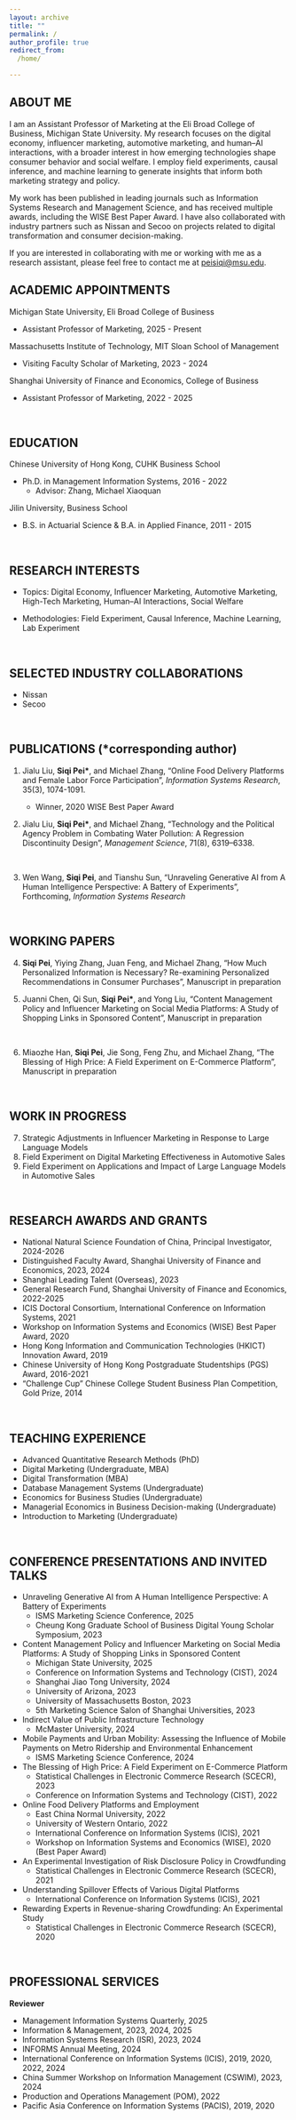 ```yaml
---
layout: archive
title: ""
permalink: /
author_profile: true
redirect_from:
  /home/

---
```


## <left> ABOUT ME </left>

I am an Assistant Professor of Marketing at the Eli Broad College of Business, Michigan State University.
My research focuses on the digital economy, influencer marketing, automotive marketing, and human–AI interactions, with a broader interest in how emerging technologies shape consumer behavior and social welfare.
I employ field experiments, causal inference, and machine learning to generate insights that inform both marketing strategy and policy.

My work has been published in leading journals such as Information Systems Research and Management Science, and has received multiple awards, including the WISE Best Paper Award. 
I have also collaborated with industry partners such as Nissan and Secoo on projects related to digital transformation and consumer decision-making.

If you are interested in collaborating with me or working with me as a research assistant, please feel free to contact me at [peisiqi@msu.edu](...).
<br>

## <left> ACADEMIC APPOINTMENTS </left>

Michigan State University, Eli Broad College of Business
* Assistant Professor of Marketing, 2025 - Present

Massachusetts Institute of Technology, MIT Sloan School of Management
* Visiting Faculty Scholar of Marketing, 2023 - 2024

Shanghai University of Finance and Economics, College of Business
* Assistant Professor of Marketing, 2022 - 2025
<br>


## <left> EDUCATION </left>

Chinese University of Hong Kong, CUHK Business School
* Ph.D. in Management Information Systems, 2016 - 2022
  * Advisor: Zhang, Michael Xiaoquan

Jilin University, Business School
* B.S. in Actuarial Science & B.A. in Applied Finance, 2011 - 2015
<br>

## <left> RESEARCH INTERESTS </left>
- Topics: Digital Economy, Influencer Marketing, Automotive Marketing, High-Tech Marketing, Human–AI Interactions, Social Welfare

- Methodologies: Field Experiment, Causal Inference, Machine Learning, Lab Experiment
<br>

## <left> SELECTED INDUSTRY COLLABORATIONS </left>
- Nissan
- Secoo
<br>

## <left> PUBLICATIONS (*corresponding author) </left>

1. Jialu Liu, <b>Siqi Pei\*</b>, and Michael Zhang, “Online Food Delivery Platforms and Female Labor Force Participation”, *Information Systems Research*, 35(3), 1074-1091.
    - Winner, 2020 WISE Best Paper Award    

2. Jialu Liu, <b>Siqi Pei\*</b>, and Michael Zhang, “Technology and the Political Agency Problem in Combating Water Pollution: A Regression Discontinuity Design”, *Management Science*, 71(8), 6319–6338.
<br> 

3. Wen Wang, <b>Siqi Pei</b>, and Tianshu Sun, “Unraveling Generative AI from A Human Intelligence Perspective: A Battery of Experiments”, Forthcoming, *Information Systems Research*
<br>

## <left> WORKING PAPERS <left>
4. <b>Siqi Pei</b>, Yiying Zhang, Juan Feng, and Michael Zhang, “How Much Personalized Information is Necessary? Re-examining Personalized Recommendations in Consumer Purchases”, Manuscript in preparation <br>

5. Juanni Chen, Qi Sun, <b>Siqi Pei*</b>, and Yong Liu, “Content Management Policy and Influencer Marketing on Social Media Platforms: A Study of Shopping Links in Sponsored Content”, Manuscript in preparation
<br>

6. Miaozhe Han, <b>Siqi Pei</b>, Jie Song, Feng Zhu, and Michael Zhang,  “The Blessing of High Price: A Field Experiment on E-Commerce Platform”, Manuscript in preparation <br>
<br>  


## <left> WORK IN PROGRESS </left>

7. Strategic Adjustments in Influencer Marketing in Response to Large Language Models <br>   
8. Field Experiment on Digital Marketing Effectiveness in Automotive Sales <br>  
9. Field Experiment on Applications and Impact of Large Language Models in Automotive Sales
<br>  

## <left> RESEARCH AWARDS AND GRANTS </left>
- National Natural Science Foundation of China, Principal Investigator, 2024-2026
- Distinguished Faculty Award, Shanghai University of Finance and Economics, 2023, 2024
- Shanghai Leading Talent (Overseas), 2023
- General Research Fund, Shanghai University of Finance and Economics, 2022-2025
- ICIS Doctoral Consortium, International Conference on Information Systems, 2021
- Workshop on Information Systems and Economics (WISE) Best Paper Award, 2020
- Hong Kong Information and Communication Technologies (HKICT) Innovation Award, 2019
- Chinese University of Hong Kong Postgraduate Studentships (PGS) Award, 2016-2021
- “Challenge Cup” Chinese College Student Business Plan Competition, Gold Prize, 2014
<br> 

## <left> TEACHING EXPERIENCE </left>
- Advanced Quantitative Research Methods (PhD)
- Digital Marketing (Undergraduate, MBA)
- Digital Transformation (MBA)
- Database Management Systems (Undergraduate)
- Economics for Business Studies (Undergraduate)
- Managerial Economics in Business Decision-making (Undergraduate)
- Introduction to Marketing (Undergraduate)
<br> 

## <left> CONFERENCE PRESENTATIONS AND INVITED TALKS  </left>
- Unraveling Generative AI from A Human Intelligence Perspective: A Battery of Experiments
  - ISMS Marketing Science Conference, 2025 
  - Cheung Kong Graduate School of Business Digital Young Scholar Symposium, 2023
- Content Management Policy and Influencer Marketing on Social Media Platforms: A Study of Shopping Links in Sponsored Content
  - Michigan State University, 2025
  - Conference on Information Systems and Technology (CIST), 2024
  - Shanghai Jiao Tong University, 2024
  - University of Arizona, 2023
  - University of Massachusetts Boston, 2023
  - 5th Marketing Science Salon of Shanghai Universities, 2023
- Indirect Value of Public Infrastructure Technology
  - McMaster University, 2024
- Mobile Payments and Urban Mobility: Assessing the Influence of Mobile Payments on Metro Ridership and Environmental Enhancement
  - ISMS Marketing Science Conference, 2024
- The Blessing of High Price: A Field Experiment on E-Commerce Platform
  - Statistical Challenges in Electronic Commerce Research (SCECR), 2023
  - Conference on Information Systems and Technology (CIST), 2022
- Online Food Delivery Platforms and Employment
  - East China Normal University, 2022
  - University of Western Ontario, 2022
  - International Conference on Information Systems (ICIS), 2021
  - Workshop on Information Systems and Economics (WISE), 2020 (Best Paper Award)
- An Experimental Investigation of Risk Disclosure Policy in Crowdfunding
  - Statistical Challenges in Electronic Commerce Research (SCECR), 2021
- Understanding Spillover Effects of Various Digital Platforms
  - International Conference on Information Systems (ICIS), 2021
- Rewarding Experts in Revenue-sharing Crowdfunding: An Experimental Study
  - Statistical Challenges in Electronic Commerce Research (SCECR), 2020
<br> 


## <left> PROFESSIONAL SERVICES </left>
**Reviewer**
* Management Information Systems Quarterly, 2025
* Information & Management, 2023, 2024, 2025
* Information Systems Research (ISR), 2023, 2024
* INFORMS Annual Meeting, 2024
* International Conference on Information Systems (ICIS), 2019, 2020, 2022, 2024
* China Summer Workshop on Information Management (CSWIM), 2023, 2024
* Production and Operations Management (POM), 2022
* Pacific Asia Conference on Information Systems (PACIS), 2019, 2020